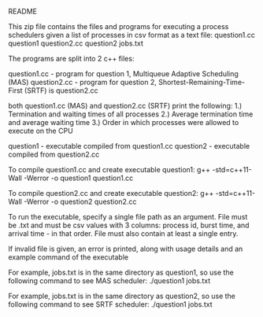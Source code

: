 README

This zip file contains the files and programs for executing a process schedulers given a list of processes in csv format as a text file:
question1.cc
question1
question2.cc
question2
jobs.txt

The programs are split into 2 c++ files:

question1.cc - program for question 1, Multiqueue Adaptive Scheduling (MAS)
question2.cc - program for question 2, Shortest-Remaining-Time-First (SRTF) is question2.cc

both question1.cc (MAS) and question2.cc (SRTF) print the following:
1.) Termination and waiting times of all processes
2.) Average termination time and average waiting time
3.) Order in which processes were allowed to execute on the CPU

question1 - executable compiled from question1.cc
question2 - executable compiled from question2.cc

To compile question1.cc and create executable question1:
g++ -std=c++11-Wall -Werror -o question1 question1.cc

To compile question2.cc and create executable question2:
g++ -std=c++11-Wall -Werror -o question2 question2.cc

To run the executable, specify a single file path as an argument. File must be .txt and must be csv values with 3 columns: process id, burst time, and arrival time - in that order. File must also contain at least a single entry.

If invalid file is given, an error is printed, along with usage details and an example command of the executable

For example, jobs.txt is in the same directory as question1, so use the following command to see MAS scheduler:
./question1 jobs.txt

For example, jobs.txt is in the same directory as question2, so use the following command to see SRTF scheduler:
./question1 jobs.txt
